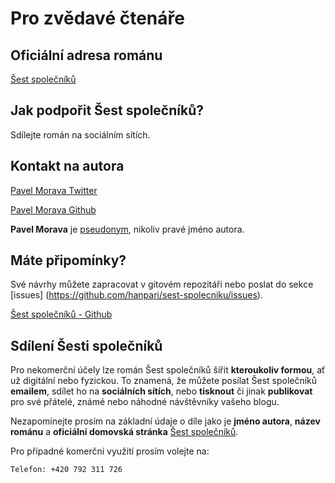 # Pro zvědavé čtenáře

## Oficiální adresa románu

[Šest společníků](https://www.sest-spolecniku.cz/)

## Jak podpořit Šest společníků?

Sdílejte román na sociálním sítích.

## Kontakt na autora

[Pavel Morava Twitter](https://twitter.com/hanpari)

[Pavel Morava Github](https://github.com/hanpari)

**Pavel Morava** je [pseudonym](https://cs.wikipedia.org/wiki/Pseudonym), nikoliv pravé jméno autora.

## Máte připomínky?

Své návrhy můžete zapracovat v gitovém repozitáři nebo poslat do sekce [issues]
(<https://github.com/hanpari/sest-spolecniku/issues>).

[Šest společníků - Github](https://github.com/hanpari/sest-spolecniku)

## Sdílení Šesti společníků

Pro nekomerční účely lze román Šest společníků šířit **kteroukoliv formou**, ať už digitální nebo fyzickou. To znamená, že můžete posílat Šest společníků **emailem**, sdílet ho na **sociálních sítích**, nebo **tisknout** či jinak **publikovat** pro své přátelé, známé nebo náhodné návštěvníky vašeho blogu.

Nezapomínejte prosím na základní údaje o díle jako je **jméno autora**, **název románu** a **oficiální domovská stránka** [Šest společníků](https://www.sest-spolecniku.cz/).

Pro případné komerční využití prosím volejte na:

    Telefon: +420 792 311 726
